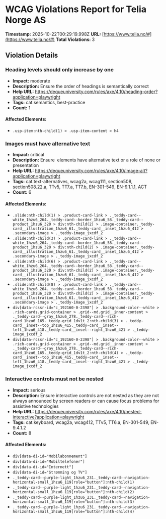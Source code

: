 # WCAG Violations Report for Telia Norge AS

**Timestamp:** 2025-10-22T00:29:19.998Z
**URL:** [https://www.telia.no/#](https://www.telia.no/#)
**Total Violations:** 3

## Violation Details

### Heading levels should only increase by one

- **Impact:** moderate
- **Description:** Ensure the order of headings is semantically correct
- **Help URL:** https://dequeuniversity.com/rules/axe/4.10/heading-order?application=playwright
- **Tags:** cat.semantics, best-practice
- **Count:** 1

#### Affected Elements:

- `.usp-item:nth-child(1) > .usp-item-content > h4`

### Images must have alternative text

- **Impact:** critical
- **Description:** Ensure <img> elements have alternative text or a role of none or presentation
- **Help URL:** https://dequeuniversity.com/rules/axe/4.10/image-alt?application=playwright
- **Tags:** cat.text-alternatives, wcag2a, wcag111, section508, section508.22.a, TTv5, TT7.a, TT7.b, EN-301-549, EN-9.1.1.1, ACT
- **Count:** 6

#### Affected Elements:

- `.slide:nth-child(1) > .product-card-link > ._teddy-card--white_1hzu6_264._teddy-card--border_1hzu6_58._teddy-card--product_1hzu6_320 > div:nth-child(2) > .image-container._teddy-card__illustration_1hzu6_61._teddy-card__inset_1hzu6_412 > .secondary-image > ._teddy-image_jxcdf_2`
- `.slide:nth-child(3) > .product-card-link > ._teddy-card--white_1hzu6_264._teddy-card--border_1hzu6_58._teddy-card--product_1hzu6_320 > div:nth-child(2) > .image-container._teddy-card__illustration_1hzu6_61._teddy-card__inset_1hzu6_412 > .secondary-image > ._teddy-image_jxcdf_2`
- `.slide:nth-child(6) > .product-card-link > ._teddy-card--white_1hzu6_264._teddy-card--border_1hzu6_58._teddy-card--product_1hzu6_320 > div:nth-child(2) > .image-container._teddy-card__illustration_1hzu6_61._teddy-card__inset_1hzu6_412 > .secondary-image > ._teddy-image_jxcdf_2`
- `.slide:nth-child(8) > .product-card-link > ._teddy-card--white_1hzu6_264._teddy-card--border_1hzu6_58._teddy-card--product_1hzu6_320 > div:nth-child(2) > .image-container._teddy-card__illustration_1hzu6_61._teddy-card__inset_1hzu6_412 > .secondary-image > ._teddy-image_jxcdf_2`
- `div[data-rcssr-id="c_192160-0-2398"] > .background-color--white > .rich-cards.grid-container > .grid--md.grid__inner-content > ._teddy-card--gray_1hzu6_278._teddy-card--rich-card_1hzu6_165._teddy-grid_1dv1t_2:nth-child(3) > ._teddy-card__inset--top_1hzu6_415._teddy-card__inset--left_1hzu6_418._teddy-card__inset--right_1hzu6_421 > ._teddy-image_jxcdf_2`
- `div[data-rcssr-id="c_192160-0-2398"] > .background-color--white > .rich-cards.grid-container > .grid--md.grid__inner-content > ._teddy-card--gray_1hzu6_278._teddy-card--rich-card_1hzu6_165._teddy-grid_1dv1t_2:nth-child(4) > ._teddy-card__inset--top_1hzu6_415._teddy-card__inset--left_1hzu6_418._teddy-card__inset--right_1hzu6_421 > ._teddy-image_jxcdf_2`

### Interactive controls must not be nested

- **Impact:** serious
- **Description:** Ensure interactive controls are not nested as they are not always announced by screen readers or can cause focus problems for assistive technologies
- **Help URL:** https://dequeuniversity.com/rules/axe/4.10/nested-interactive?application=playwright
- **Tags:** cat.keyboard, wcag2a, wcag412, TTv5, TT6.a, EN-301-549, EN-9.4.1.2
- **Count:** 8

#### Affected Elements:

- `div[data-di-id="Mobilabonnement"]`
- `div[data-di-id="Mobiltelefoner"]`
- `div[data-di-id="Internett"]`
- `div[data-di-id="Strømming og TV"]`
- `._teddy-card--purple-light_1hzu6_231._teddy-card--navigation-horizontal-small_1hzu6_119[role="button"]:nth-child(1)`
- `._teddy-card--purple-light_1hzu6_231._teddy-card--navigation-horizontal-small_1hzu6_119[role="button"]:nth-child(2)`
- `._teddy-card--purple-light_1hzu6_231._teddy-card--navigation-horizontal-small_1hzu6_119[role="button"]:nth-child(3)`
- `._teddy-card--purple-light_1hzu6_231._teddy-card--navigation-horizontal-small_1hzu6_119[role="button"]:nth-child(4)`
